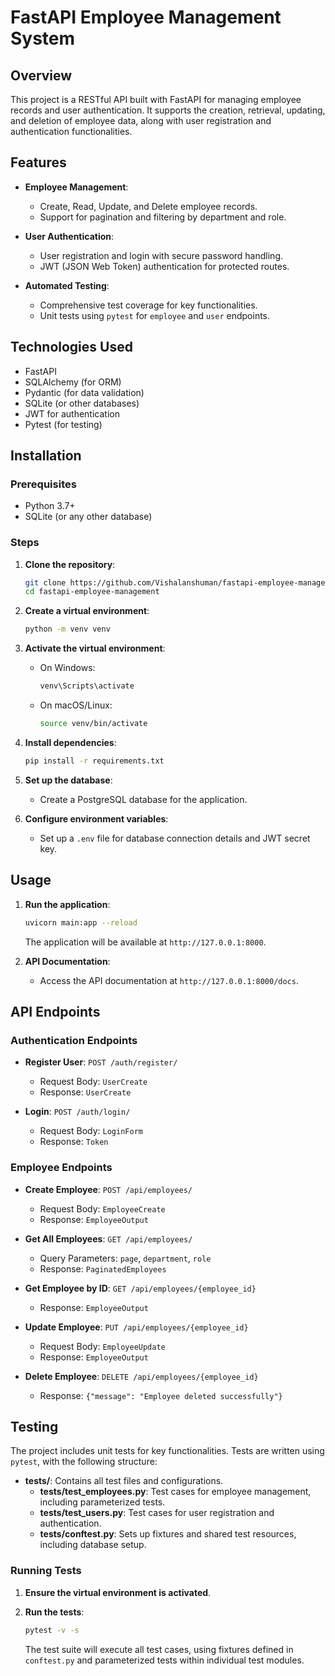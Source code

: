 
# FastAPI Employee Management System

## Overview

This project is a RESTful API built with FastAPI for managing employee records and user authentication. It supports the creation, retrieval, updating, and deletion of employee data, along with user registration and authentication functionalities.

## Features

- **Employee Management**: 
  - Create, Read, Update, and Delete employee records.
  - Support for pagination and filtering by department and role.

- **User Authentication**:
  - User registration and login with secure password handling.
  - JWT (JSON Web Token) authentication for protected routes.

- **Automated Testing**:
  - Comprehensive test coverage for key functionalities.
  - Unit tests using `pytest` for `employee` and `user` endpoints.

## Technologies Used

- FastAPI
- SQLAlchemy (for ORM)
- Pydantic (for data validation)
- SQLite (or other databases)
- JWT for authentication
- Pytest (for testing)

## Installation

### Prerequisites

- Python 3.7+
- SQLite (or any other database)

### Steps

1. **Clone the repository**:

   ```bash
   git clone https://github.com/Vishalanshuman/fastapi-employee-management.git
   cd fastapi-employee-management
   ```

2. **Create a virtual environment**:

   ```bash
   python -m venv venv
   ```

3. **Activate the virtual environment**:

   - On Windows:

     ```bash
     venv\Scripts\activate
     ```

   - On macOS/Linux:

     ```bash
     source venv/bin/activate
     ```

4. **Install dependencies**:

   ```bash
   pip install -r requirements.txt
   ```

5. **Set up the database**: 
   - Create a PostgreSQL database for the application.

6. **Configure environment variables**:
   - Set up a `.env` file for database connection details and JWT secret key.

## Usage

1. **Run the application**:

   ```bash
   uvicorn main:app --reload
   ```

   The application will be available at `http://127.0.0.1:8000`.

2. **API Documentation**: 
   - Access the API documentation at `http://127.0.0.1:8000/docs`.

## API Endpoints

### Authentication Endpoints

- **Register User**: `POST /auth/register/`
  - Request Body: `UserCreate`
  - Response: `UserCreate`

- **Login**: `POST /auth/login/`
  - Request Body: `LoginForm`
  - Response: `Token`

### Employee Endpoints

- **Create Employee**: `POST /api/employees/`
  - Request Body: `EmployeeCreate`
  - Response: `EmployeeOutput`

- **Get All Employees**: `GET /api/employees/`
  - Query Parameters: `page`, `department`, `role`
  - Response: `PaginatedEmployees`

- **Get Employee by ID**: `GET /api/employees/{employee_id}`
  - Response: `EmployeeOutput`

- **Update Employee**: `PUT /api/employees/{employee_id}`
  - Request Body: `EmployeeUpdate`
  - Response: `EmployeeOutput`

- **Delete Employee**: `DELETE /api/employees/{employee_id}`
  - Response: `{"message": "Employee deleted successfully"}`

## Testing

The project includes unit tests for key functionalities. Tests are written using `pytest`, with the following structure:

- **tests/**: Contains all test files and configurations.
  - **tests/test_employees.py**: Test cases for employee management, including parameterized tests.
  - **tests/test_users.py**: Test cases for user registration and authentication.
  - **tests/conftest.py**: Sets up fixtures and shared test resources, including database setup.

### Running Tests

1. **Ensure the virtual environment is activated**.
2. **Run the tests**:

   ```bash
   pytest -v -s
   ```

   The test suite will execute all test cases, using fixtures defined in `conftest.py` and parameterized tests within individual test modules.
